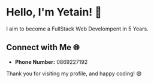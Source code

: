 # Hello, I'm Yetain! 👋

I aim to become a FullStack Web Develompent in 5 Years.


## Connect with Me 🌐
- **Phone Number:** 0869227192

Thank you for visiting my profile, and happy coding! 😄

